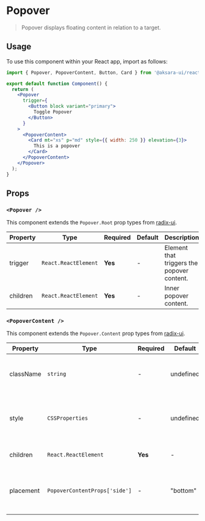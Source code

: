 # Popover

> Popover displays floating content in relation to a target.

## Usage

To use this component within your React app, import as follows:

```jsx
import { Popover, PopoverContent, Button, Card } from '@aksara-ui/react';

export default function Component() {
  return (
    <Popover
      trigger={
        <Button block variant="primary">
          Toggle Popover
        </Button>
      }
    >
      <PopoverContent>
        <Card mt="xs" p="md" style={{ width: 250 }} elevation={3}>
          This is a popover
        </Card>
      </PopoverContent>
    </Popover>
  );
}
```

## Props

### `<Popover />`

This component extends the `Popover.Root` prop types from [radix-ui](https://www.radix-ui.com/docs/primitives/components/popover).

| Property | Type                 | Required | Default | Description                                |
| -------- | -------------------- | -------- | ------- | ------------------------------------------ |
| trigger  | `React.ReactElement` | **Yes**  | -       | Element that triggers the popover content. |
| children | `React.ReactElement` | **Yes**  | -       | Inner popover content.                     |

### `<PopoverContent />`

This component extends the `Popover.Content` prop types from [radix-ui](https://www.radix-ui.com/docs/primitives/components/popover).

| Property  | Type                          | Required | Default   | Description                                              |
| --------- | ----------------------------- | -------- | --------- | -------------------------------------------------------- |
| className | `string`                      | -        | undefined | Additional CSS classes to give to the component.         |
| style     | `CSSProperties`               | -        | undefined | Additional CSS properties to give to the component.      |
| children  | `React.ReactElement`          | **Yes**  | -         | Inner popover content.                                   |
| placement | `PopoverContentProps['side']` | -        | "bottom"  | Popover placement. Uses the `side` props from `radix-ui` |
